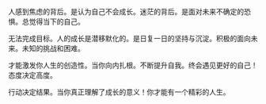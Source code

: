人感到焦虑的背后。是认为自己不会成长。迷茫的背后。是面对未来不确定的恐惧。总觉得当下的自己。

无法完成目标。人的成长是潜移默化的。是日复一日的坚持与沉淀。积极的面向未来。未知的挑战和困难。

才能激发你人生的创造性。当你向内扎根。不断提升自我。终会遇见更好的自己！态度决定高度。

行动决定结果。当你真正理解了成长的意义！你才能有一个精彩的人生。